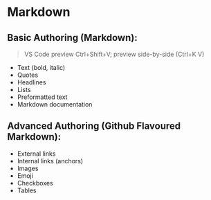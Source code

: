 # Markdown

## Basic Authoring (Markdown):

> VS Code preview Ctrl+Shift+V; preview side-by-side (Ctrl+K V)

- Text (bold, italic)
- Quotes
- Headlines
- Lists
- Preformatted text
- Markdown documentation

## Advanced Authoring (Github Flavoured Markdown):
- External links
- Internal links (anchors)
- Images
- Emoji
- Checkboxes
- Tables
